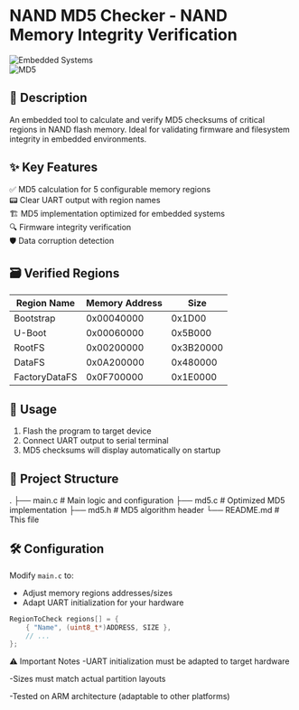 # NAND MD5 Checker - NAND Memory Integrity Verification  
![Embedded Systems](https://img.shields.io/badge/Platform-Embedded-blue)  
![MD5](https://img.shields.io/badge/Algorithm-MD5-green)  

## 📌 Description  
An embedded tool to calculate and verify MD5 checksums of critical regions in NAND flash memory. Ideal for validating firmware and filesystem integrity in embedded environments.  

## ✨ Key Features  
✅ MD5 calculation for 5 configurable memory regions  
📟 Clear UART output with region names  
🏗️ MD5 implementation optimized for embedded systems  
🔍 Firmware integrity verification  
🛡️ Data corruption detection  

## 🗃️ Verified Regions  
| Region Name     | Memory Address | Size     |  
|-----------------|----------------|----------|  
| Bootstrap       | 0x00040000     | 0x1D00   |  
| U-Boot          | 0x00060000     | 0x5B000  |  
| RootFS          | 0x00200000     | 0x3B20000|  
| DataFS          | 0x0A200000     | 0x480000 |  
| FactoryDataFS   | 0x0F700000     | 0x1E0000 |  

## 🚀 Usage  
1. Flash the program to target device  
2. Connect UART output to serial terminal  
3. MD5 checksums will display automatically on startup
   
## 📂 Project Structure  
.
├── main.c # Main logic and configuration
├── md5.c # Optimized MD5 implementation
├── md5.h # MD5 algorithm header
└── README.md # This file

## 🛠️ Configuration  
Modify `main.c` to:  
- Adjust memory regions addresses/sizes  
- Adapt UART initialization for your hardware
  
```c
RegionToCheck regions[] = {
    { "Name", (uint8_t*)ADDRESS, SIZE },
    // ...
};
```
⚠️ Important Notes
-UART initialization must be adapted to target hardware

-Sizes must match actual partition layouts

-Tested on ARM architecture (adaptable to other platforms)
